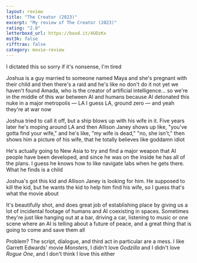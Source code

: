```yaml
---
layout: review
title: "The Creator (2023)"
excerpt: "My review of The Creator (2023)"
rating: "2.0"
letterboxd_url: https://boxd.it/4UDzKx
mst3k: false
rifftrax: false
category: movie-review
---
```


I dictated this so sorry if it's nonsense, I'm tired

Joshua is a guy married to someone named Maya and she's pregnant with their child and then there's a raid and he's like no don't do it not yet we haven't found Amada, who is the creator of artificial intelligence... so we're in the middle of this war between AI and humans because AI detonated this nuke in a major metropolis — LA I guess LA, ground zero — and yeah they're at war now

Joshua tried to call it off, but a ship blows up with his wife in it. Five years later he's moping around LA and then Allison Janey shows up like, "you've gotta find your wife," and he's like, "my wife is dead," "no, she isn't," then shows him a picture of his wife, that he totally believes like goddamn idiot

He's actually going to New Asia to try and find a major weapon that AI people have been developed, and since he was on the inside he has all of the plans. I guess he knows how to like navigate labs when he gets there. What he finds is a child

Joshua's got this kid and Allison Janey is looking for him. He supposed to kill the kid, but he wants the kid to help him find his wife, so I guess that's what the movie about

It's beautifully shot, and does great job of establishing place by giving us a lot of incidental footage of humans and AI coexisting in spaces. Sometimes they're just like hanging out at a bar, driving a car, listening to music or one scene where an AI is telling about a future of peace, and a great thing that is going to come and save them all

Problem? The script, dialogue, and third act in particular are a mess. I like Garrett Edwards' movie <i>Monsters</i>, I didn't love <i>Godzilla</i> and I didn't love <i>Rogue One</i>, and I don't think I love this either
